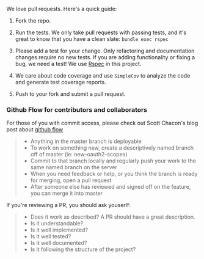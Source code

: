 We love pull requests. Here's a quick guide:

1. Fork the repo.

2. Run the tests. We only take pull requests with passing tests, and it's great to know that you have a clean slate: `bundle exec rspec`

3. Please add a test for your change. Only refactoring and documentation changes require no new tests. If you are adding functionality or fixing a bug, we need a test! We use [Rspec](http://rspec.info/) in this project.

4. We care about code coverage and use `SimpleCov` to analyze the code and generate test coverage reports.

5. Push to your fork and submit a pull request.

### Github Flow for contributors and collaborators

For those of you with commit access, please check out Scott Chacon's blog post about [github flow](http://scottchacon.com/2011/08/31/github-flow.html)

> * Anything in the master branch is deployable
> * To work on something new, create a descriptively named branch off of master (ie: new-oauth2-scopes)
> * Commit to that branch locally and regularly push your work to the same named branch on the server
> * When you need feedback or help, or you think the branch is ready for merging, open a pull request
> * After someone else has reviewed and signed off on the feature, you can merge it into master

If you're reviewing a PR, you should ask youserlf:
> * Does it work as described? A PR should have a great description.
> * Is it understandable?
> * Is it well implemented?
> * Is it well tested?
> * Is it well documented?
> * Is it following the structure of the project?
